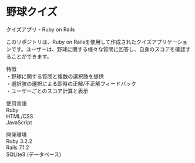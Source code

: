 # 野球クイズ

クイズアプリ - Ruby on Rails

このリポジトリは、Ruby on Railsを使用して作成されたクイズアプリケーションです。ユーザーは、野球に関する様々な質問に回答し、自身のスコアを確認することができます。

特徴  
・野球に関する質問と複数の選択肢を提供  
・選択肢の選択による即時の正解/不正解フィードバック  
・ユーザーごとのスコア計算と表示  
  
使用言語  
Ruby  
HTML/CSS  
JavaScript  
  
開発環境    
Ruby 3.2.2  
Rails 7.1.2  
SQLite3 (データベース)  
